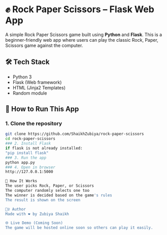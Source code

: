 # ✊ Rock Paper Scissors – Flask Web App
A simple Rock Paper Scissors game built using **Python** and **Flask**. This is a beginner-friendly web app where users can play the classic Rock, Paper, Scissors game against the computer.
## 🛠 Tech Stack
- Python 3
- Flask (Web framework)
- HTML (Jinja2 Templates)
- Random module
## 🚀 How to Run This App
### 1. Clone the repository
```bash
git clone https://github.com/ShaikhZubiya/rock-paper-scissors
cd rock-paper-scissors
### 2. Install Flask
if flask is not already installed:
"pip install flask"
### 3. Run the app
python app.py
### 4. Open in browser
http://127.0.0.1:5000

🧠 How It Works
The user picks Rock, Paper, or Scissors
The computer randomly selects one too
The winner is decided based on the game's rules
The result is shown on the screen

🙋‍♀️ Author
Made with ❤️ by Zubiya Shaikh

🌐 Live Demo (Coming Soon)
The game will be hosted online soon so others can play it easily.


